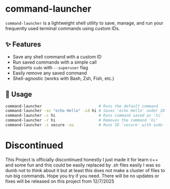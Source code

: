 # command-launcher

`command-launcher` is a lightweight shell utility to save, manage, and run your frequently used terminal commands using custom IDs.

## ✨ Features

- Save any shell command with a custom ID
- Run saved commands with a simple call
- Supports `sudo` with `--superuser` flag
- Easily remove any saved command
- Shell-agnostic (works with Bash, Zsh, Fish, etc.)

## 🚀 Usage

```bash
command-launcher                         # Runs the default command
command-launcher -sc "echo Hello" -id hi # Saves 'echo Hello' under ID 'hi'
command-launcher -c hi                   # Runs command saved as 'hi'
command-launcher -r hi                   # Removes the command 'hi'
command-launcher -c secure -su           # Runs ID 'secure' with sudo

```
# Discontinued
This Project is officially discontinued honestly I just made it for learn c++ and some fun and this could be easily replaced by .sh files easily I was so dumb not to think about it but at least this does not make a cluster of files to run big commands. Hope you try if you need. There will be no updates or fixes will be released on this project from 12/7/2025
